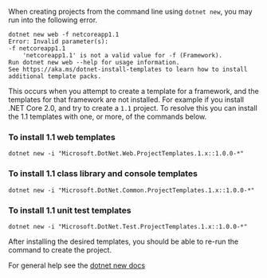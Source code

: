 
When creating projects from the command line using `dotnet new`, you may run into the following error.

```
dotnet new web -f netcoreapp1.1
Error: Invalid parameter(s):
-f netcoreapp1.1
    'netcoreapp1.1' is not a valid value for -f (Framework).
Run dotnet new web --help for usage information.
See https://aka.ms/dotnet-install-templates to learn how to install additional template packs.
```

This occurs when you attempt to create a template for a framework, and the templates for that framework are not installed. For example if you install .NET Core 2.0, and try to create a `1.1` project. To resolve this you can install
the 1.1 templates with one, or more, of the commands below.

### To install 1.1 web templates

```
dotnet new -i "Microsoft.DotNet.Web.ProjectTemplates.1.x::1.0.0-*"
```

### To install 1.1 class library and console templates

```
dotnet new -i "Microsoft.DotNet.Common.ProjectTemplates.1.x::1.0.0-*"
```

### To install 1.1 unit test templates

```
dotnet new -i "Microsoft.DotNet.Test.ProjectTemplates.1.x::1.0.0-*"
```

After installing the desired templates, you should be able to re-run the command to create the project.

For general help see the [dotnet new docs](https://docs.microsoft.com/dotnet/articles/core/tools/dotnet-new)
